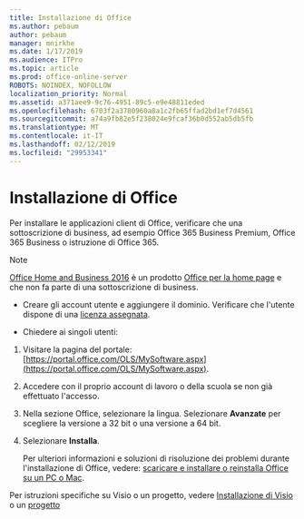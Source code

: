 ```yaml
---
title: Installazione di Office
ms.author: pebaum
author: pebaum
manager: mnirkhe
ms.date: 1/17/2019
ms.audience: ITPro
ms.topic: article
ms.prod: office-online-server
ROBOTS: NOINDEX, NOFOLLOW
localization_priority: Normal
ms.assetid: a371aee9-9c76-4951-89c5-e9e48811eded
ms.openlocfilehash: 6703f2a3780960a8a1c2fb65ffad2bd1ef7d4561
ms.sourcegitcommit: a74a9fb82e5f238024e9fcaf36b0d552ab5db5fb
ms.translationtype: MT
ms.contentlocale: it-IT
ms.lasthandoff: 02/12/2019
ms.locfileid: "29953341"
---
```

# <a name="how-to-install-office"></a>Installazione di Office


Per installare le applicazioni client di Office, verificare che una sottoscrizione di business, ad esempio Office 365 Business Premium, Office 365 Business o istruzione di Office 365.
  
> [!NOTE]
> [Office Home and Business 2016](https://products.office.com/home-and-business) è un prodotto [Office per la home page](https://support.office.com/article/28cbc8cf-1332-4f04-9123-9b660abb629e?wt.mc_id=Alchemy_ClientDIA) e che non fa parte di una sottoscrizione di business. 
- Creare gli account utente e aggiungere il dominio. Verificare che l'utente dispone di una [licenza assegnata](https://support.office.com/article/997596b5-4173-4627-b915-36abac6786dc?wt.mc_id=Alchemy_ClientDIA).
    
- Chiedere ai singoli utenti:
1. Visitare la pagina del portale: [https://portal.office.com/OLS/MySoftware.aspx](https://portal.office.com/OLS/MySoftware.aspx).
2. Accedere con il proprio account di lavoro o della scuola se non già effettuato l'accesso.
3. Nella sezione Office, selezionare la lingua. Selezionare **Avanzate** per scegliere la versione a 32 bit o una versione a 64 bit. 
4. Selezionare **Installa**.
    
    Per ulteriori informazioni e soluzioni di risoluzione dei problemi durante l'installazione di Office, vedere: [scaricare e installare o reinstalla Office su un PC o Mac](https://support.office.com/article/4414eaaf-0478-48be-9c42-23adc4716658?wt.mc_id=Alchemy_ClientDIA).
    
Per istruzioni specifiche su Visio o un progetto, vedere [Installazione di Visio](https://support.office.com/article/f98f21e3-aa02-4827-9167-ddab5b025710) o un [progetto](https://support.office.com/article/7059249b-d9fe-4d61-ab96-5c5bf435f281)
